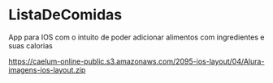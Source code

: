 # ListaDeComidas
App para IOS com o intuito de poder adicionar alimentos com ingredientes e suas calorias


https://caelum-online-public.s3.amazonaws.com/2095-ios-layout/04/Alura-imagens-ios-layout.zip
